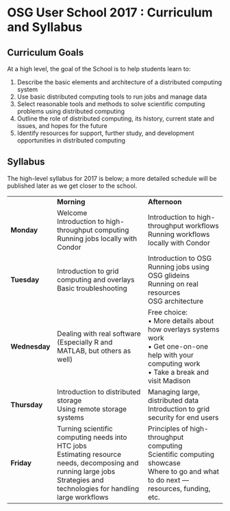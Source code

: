 # OSG User School 2017 : Curriculum and Syllabus

## Curriculum Goals

At a high level, the goal of the School is to help students learn to:

1. Describe the basic elements and architecture of a distributed computing system
1. Use basic distributed computing tools to run jobs and manage data
1. Select reasonable tools and methods to solve scientific computing problems using distributed computing
1. Outline the role of distributed computing, its history, current state and issues, and hopes for the future
1. Identify resources for support, further study, and development opportunities in distributed computing

## Syllabus

The high-level syllabus for 2017 is below; a more detailed schedule will be published later as we get closer to the
school.

|               |                                                                                                                                                                                             |                                                                                                                                                                           |
|---------------|---------------------------------------------------------------------------------------------------------------------------------------------------------------------------------------------|---------------------------------------------------------------------------------------------------------------------------------------------------------------------------|
|               | **Morning**                                                                                                                                                                                 | **Afternoon**                                                                                                                                                             |
| **Monday**    | Welcome<br/>Introduction to high-throughput computing<br/>Running jobs locally with Condor                                                                                      | Introduction to high-throughput workflows<br/>Running workflows locally with Condor                                                                                 |
| **Tuesday**   | Introduction to grid computing and overlays<br/>Basic troubleshooting                                                                                                                 | Introduction to OSG<br/>Running jobs using OSG glideins<br/>Running on real resources<br/>OSG architecture                                              |
| **Wednesday** | Dealing with real software<br/>(Especially R and MATLAB, but others as well)                                                                                                          | Free choice:<br/>• More details about how overlays systems work<br/>• Get one-on-one help with your computing work<br/>• Take a break and visit Madison |
| **Thursday**  | Introduction to distributed storage<br/>Using remote storage systems                                                                                                                  | Managing large, distributed data<br/>Introduction to grid security for end users                                                                                    |
| **Friday**    | Turning scientific computing needs into HTC jobs<br/>Estimating resource needs, decomposing and running large jobs<br/>Strategies and technologies for handling large workflows | Principles of high-throughput computing<br/>Scientific computing showcase<br/>Where to go and what to do next — resources, funding, etc.                      |
